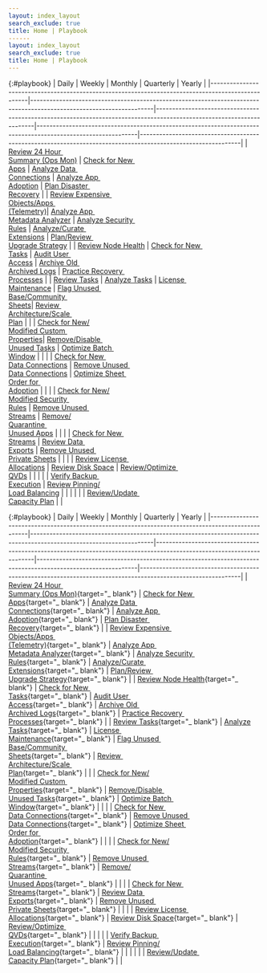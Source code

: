 ```yaml
---
layout: index_layout
search_exclude: true
title: Home | Playbook
------
layout: index_layout
search_exclude: true
title: Home | Playbook
---
```


{:#playbook}
| Daily                                                                                             | Weekly                                                                                                             | Monthly                                                                                                              | Quarterly                                                                                                   | Yearly                                                                                                      |
|---------------------------------------------------------------------------------------------------|--------------------------------------------------------------------------------------------------------------------|----------------------------------------------------------------------------------------------------------------------|-------------------------------------------------------------------------------------------------------------|-------------------------------------------------------------------------------------------------------------|
| [Review 24 Hour&nbsp;<br>Summary (Ops Mon)](docs/system_spot_check/24_hour_summary.md)            | [Check for New&nbsp;<br>Apps](docs/asset_management/apps/check_new_apps.md)                                        |   [Analyze Data&nbsp;<br>Connections](docs/asset_management/data_connections/analyze_data_connections.md)  | [Analyze App&nbsp;<br>Adoption](docs/asset_management/apps/analyze_app_adoption.md)                         | [Plan Disaster&nbsp;<br>Recovery](docs/system_planning/plan_disaster_recovery.md)                           |
| [Review Expensive&nbsp;<br>Objects/Apps&nbsp;<br>(Telemetry)](docs/system_spot_check/telemetry.md)| [Analyze App&nbsp;<br>Metadata Analyzer](docs/asset_management/apps/analyze_app_metadata_analyzer.md)              |   [Analyze Security&nbsp;<br>Rules](docs/asset_management/security_rules/analyze_security_rules.md)  | [Analyze/Curate&nbsp;<br>Extensions](docs/asset_management/extensions/analyze_curate_extensions.md)                    | [Plan/Review&nbsp;<br>Upgrade Strategy](docs/system_planning/plan_review_upgrade_strategy.md)               |
| [Review Node Health](docs/system_spot_check/nodes.md)                                             | [Check for New&nbsp;<br>Tasks](docs/asset_management/tasks/new_tasks.md)                                           |   [Audit User&nbsp;<br>Access](docs/audit/audit_user_access.md)                                      | [Archive Old&nbsp;<br>Archived Logs](docs/backup_and_archiving/archive_old_archived_logs.md)                | [Practice Recovery&nbsp;<br>Processes](docs/system_planning/practice_recovery_processes.md)                 |
| [Review Tasks](docs/system_spot_check/tasks.md)                                                   | [Analyze Tasks](docs/asset_management/tasks/analyze_tasks.md)                                                      |   [License&nbsp;<br>Maintenance](docs/licensing/license_maintenance.md)            | [Flag Unused&nbsp;<br>Base/Community&nbsp;<br>Sheets](docs/asset_management/apps/flag_unused_base_community_sheets.md)| [Review&nbsp;<br>Architecture/Scale&nbsp;<br>Plan](docs/system_planning/review_architecture_scale_plan.md)  |
|                                                                                                   | [Check for New/<br>Modified Custom&nbsp;<br>Properties](docs/asset_management/custom_properties/custom_properties.md)| [Remove/Disable&nbsp;<br>Unused Tasks](docs/asset_management/tasks/remove_disable_unused_tasks.md)                                   | [Optimize Batch&nbsp;<br>Window](docs/system_planning/optimize_batch_window.md)                             |                                                                                                             |
|                                                                                                   | [Check for New&nbsp;<br>Data Connections](docs/asset_management/data_connections/check_new_data_connections.md)    |   [Remove Unused&nbsp;<br>Data Connections](docs/asset_management/data_connections/remove_unused_data_connections.md)                    | [Optimize Sheet&nbsp;<br>Order for&nbsp;<br>Adoption](docs/asset_management/apps/optimize_sheet_order_for_adoption.md)      |                                                                                                             |
|                                                                                                   | [Check for New/<br>Modified Security&nbsp;<br>Rules](docs/asset_management/security_rules/check_security_rules.md) |   [Remove Unused&nbsp;<br>Streams](docs/asset_management/streams/remove_unused_streams.md)                                               | [Remove/<br>Quarantine&nbsp;<br>Unused Apps](docs/asset_management/apps/remove_quarantine_unused_apps.md)	|                                                                                                             |
|                                                                                                   | [Check for New&nbsp;<br>Streams](docs/asset_management/streams/check_new_streams.md)                               |   [Review Data&nbsp;<br>Exports](docs/audit/review_data_exports.md)                                                    | [Remove Unused&nbsp;<br>Private Sheets](docs/asset_management/apps/remove_unused_private_sheets.md)   	 |                                                                                                             |
|                                                                                                   | [Review License&nbsp;<br>Allocations](docs/licensing/review_license_allocations.md)		                         |   [Review Disk Space](docs/system_planning/review_disk_space.md)                                                       | [Review/Optimize&nbsp;<br>QVDs](docs/asset_management/qvds/review_optimize_qvds.md)    					        |                                                                                                             |
|                                                                                                   |                                                                                                                    |   [Verify Backup&nbsp;<br>Execution](docs/backup_and_archiving/verify_backup_execution.md)                                                                                                                                          | [Review Pinning/<br>Load Balancing](docs/asset_management/apps/review_pinning_load_balancing.md)            |                                                                                                             |
|                                                                                                   |                                                                                                                    |                                                                                                                      | [Review/Update&nbsp;<br>Capacity Plan](docs/system_planning/review_update_capacity_plan.md)              	|                                                                                                             |
        

{:#playbook}
| Daily                                                                                             | Weekly                                                                                                             | Monthly                                                                                                              | Quarterly                                                                                                   | Yearly                                                                                                      |
|---------------------------------------------------------------------------------------------------|--------------------------------------------------------------------------------------------------------------------|----------------------------------------------------------------------------------------------------------------------|-------------------------------------------------------------------------------------------------------------|-------------------------------------------------------------------------------------------------------------|
| [Review 24 Hour&nbsp;<br>Summary (Ops Mon)](docs/system_spot_check/24_hour_summary.md){target="_ blank"}             | [Check for New&nbsp;<br>Apps](docs/asset_management/apps/check_new_apps.md){target="_ blank"}                                         |   [Analyze Data&nbsp;<br>Connections](docs/asset_management/data_connections/analyze_data_connections.md){target="_ blank"}   | [Analyze App&nbsp;<br>Adoption](docs/asset_management/apps/analyze_app_adoption.md){target="_ blank"}                          | [Plan Disaster&nbsp;<br>Recovery](docs/system_planning/plan_disaster_recovery.md){target="_ blank"}                            |
| [Review Expensive&nbsp;<br>Objects/Apps&nbsp;<br>(Telemetry)](docs/system_spot_check/telemetry.md){target="_ blank"} | [Analyze App&nbsp;<br>Metadata Analyzer](docs/asset_management/apps/analyze_app_metadata_analyzer.md){target="_ blank"}               |   [Analyze Security&nbsp;<br>Rules](docs/asset_management/security_rules/analyze_security_rules.md){target="_ blank"}   | [Analyze/Curate&nbsp;<br>Extensions](docs/asset_management/extensions/analyze_curate_extensions.md){target="_ blank"}                     | [Plan/Review&nbsp;<br>Upgrade Strategy](docs/system_planning/plan_review_upgrade_strategy.md){target="_ blank"}                |
| [Review Node Health](docs/system_spot_check/nodes.md){target="_ blank"}                                              | [Check for New&nbsp;<br>Tasks](docs/asset_management/tasks/new_tasks.md){target="_ blank"}                                            |   [Audit User&nbsp;<br>Access](docs/audit/audit_user_access.md){target="_ blank"}                                       | [Archive Old&nbsp;<br>Archived Logs](docs/backup_and_archiving/archive_old_archived_logs.md){target="_ blank"}                 | [Practice Recovery&nbsp;<br>Processes](docs/system_planning/practice_recovery_processes.md){target="_ blank"}                  |
| [Review Tasks](docs/system_spot_check/tasks.md){target="_ blank"}                                                    | [Analyze Tasks](docs/asset_management/tasks/analyze_tasks.md){target="_ blank"}                                                       |   [License&nbsp;<br>Maintenance](docs/licensing/license_maintenance.md){target="_ blank"}             | [Flag Unused&nbsp;<br>Base/Community&nbsp;<br>Sheets](docs/asset_management/apps/flag_unused_base_community_sheets.md){target="_ blank"} | [Review&nbsp;<br>Architecture/Scale&nbsp;<br>Plan](docs/system_planning/review_architecture_scale_plan.md){target="_ blank"}   |
|                                                                                                   | [Check for New/<br>Modified Custom&nbsp;<br>Properties](docs/asset_management/custom_properties/custom_properties.md){target="_ blank"} | [Remove/Disable&nbsp;<br>Unused Tasks](docs/asset_management/tasks/remove_disable_unused_tasks.md){target="_ blank"}                                    | [Optimize Batch&nbsp;<br>Window](docs/system_planning/optimize_batch_window.md){target="_ blank"}                              |                                                                                                             |
|                                                                                                   | [Check for New&nbsp;<br>Data Connections](docs/asset_management/data_connections/check_new_data_connections.md){target="_ blank"}     |   [Remove Unused&nbsp;<br>Data Connections](docs/asset_management/data_connections/remove_unused_data_connections.md){target="_ blank"}                     | [Optimize Sheet&nbsp;<br>Order for&nbsp;<br>Adoption](docs/asset_management/apps/optimize_sheet_order_for_adoption.md){target="_ blank"}       |                                                                                                             |
|                                                                                                   | [Check for New/<br>Modified Security&nbsp;<br>Rules](docs/asset_management/security_rules/check_security_rules.md){target="_ blank"}  |   [Remove Unused&nbsp;<br>Streams](docs/asset_management/streams/remove_unused_streams.md){target="_ blank"}                                                | [Remove/<br>Quarantine&nbsp;<br>Unused Apps](docs/asset_management/apps/remove_quarantine_unused_apps.md){target="_ blank"} 	|                                                                                                             |
|                                                                                                   | [Check for New&nbsp;<br>Streams](docs/asset_management/streams/check_new_streams.md){target="_ blank"}                                |   [Review Data&nbsp;<br>Exports](docs/audit/review_data_exports.md){target="_ blank"}                                                     | [Remove Unused&nbsp;<br>Private Sheets](docs/asset_management/apps/remove_unused_private_sheets.md){target="_ blank"}    	 |                                                                                                             |
|                                                                                                   | [Review License&nbsp;<br>Allocations](docs/licensing/review_license_allocations.md){target="_ blank"} 		                         |   [Review Disk Space](docs/system_planning/review_disk_space.md){target="_ blank"}                                                        | [Review/Optimize&nbsp;<br>QVDs](docs/asset_management/qvds/review_optimize_qvds.md){target="_ blank"}     					        |                                                                                                             |
|                                                                                                   |                                                                                                                    |   [Verify Backup&nbsp;<br>Execution](docs/backup_and_archiving/verify_backup_execution.md){target="_ blank"}                                                                                                                                           | [Review Pinning/<br>Load Balancing](docs/asset_management/apps/review_pinning_load_balancing.md){target="_ blank"}             |                                                                                                             |
|                                                                                                   |                                                                                                                    |                                                                                                                      | [Review/Update&nbsp;<br>Capacity Plan](docs/system_planning/review_update_capacity_plan.md){target="_ blank"}               	|                                                                                                             |
        
